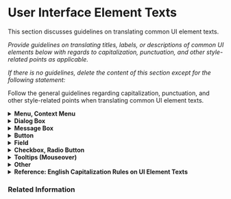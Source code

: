 # User Interface Element Texts

This section discusses guidelines on translating common UI element texts.

*Provide guidelines on translating titles, labels, or descriptions of common UI elements below with regards to capitalization, punctuation, and other style-related points as applicable.*

*If there is no guidelines, delete the content of this section except for the following statement:*

Follow the general guidelines regarding capitalization, punctuation, and other style-related points when translating common UI element texts.

<details><summary><b>Menu, Context Menu</b></summary>

TBA
</details>

<details><summary><b>Dialog Box</b></summary>

TBA
</details>

<details><summary><b>Message Box</b></summary>

TBA
</details>

<details><summary><b>Button</b></summary>

TBA
</details>

<details><summary><b>Field</b></summary>

TBA
</details>

<details><summary><b>Checkbox, Radio Button</b></summary>

TBA
</details>

<details><summary><b>Tooltips (Mouseover)</b></summary>

TBA
</details>

<details><summary><b>Other</b></summary>

TBA
</details>
  
<details><summary><b>Reference: English Capitalization Rules on UI Element Texts</b></summary>

<img src="template/images/uielements.jpg" alt="UI Element Examples">
</details>
  
  
### Related Information
